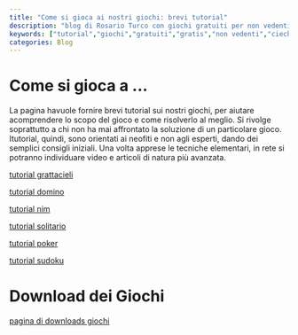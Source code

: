 ```yaml
---
title: "Come si gioca ai nostri giochi: brevi tutorial"
description: "blog di Rosario Turco con giochi gratuiti per non vedenti"
keywords: ["tutorial","giochi","gratuiti","gratis","non vedenti","ciechi","ipovedenti"]
categories: Blog
---
```



# **Come si gioca a ...**

La pagina havuole  fornire brevi tutorial sui nostri giochi, per aiutare acomprendere lo scopo del gioco e come risolverlo al meglio. Si rivolge soprattutto a chi non ha mai affrontato la soluzione di un particolare gioco. 
Itutorial, quindi, sono orientati ai neofiti e non agli esperti, dando dei semplici consigli iniziali. Una volta apprese le tecniche elementari, in rete si potranno individuare video e articoli di natura più avanzata.

[tutorial grattacieli](https://github.com/RedYouMan/redyouman.github.io/raw/main/_posts/tutorials/grattacieli.txt)

[tutorial domino](https://github.com/RedYouMan/redyouman.github.io/raw/main/_posts/tutorials/domino.txt)

[tutorial nim](https://github.com/RedYouMan/redyouman.github.io/raw/main/_posts/tutorials/nim.txt)

[tutorial solitario](https://github.com/RedYouMan/redyouman.github.io/raw/main/_posts/tutorials/solitario.txt)

[tutorial poker](https://github.com/RedYouMan/redyouman.github.io/raw/main/_posts/tutorials/poker.txt)

[tutorial sudoku](https://github.com/RedYouMan/redyouman.github.io/raw/main/_posts/tutorials/sudoku.txt)


# **Download dei Giochi**
  [pagina di downloads giochi](https://redyouman.github.io/2025/07/27/downloads.html)


